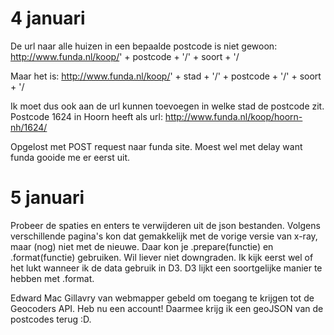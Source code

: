 # 4 januari
De url naar alle huizen in een bepaalde postcode is niet gewoon: 
http://www.funda.nl/koop/' + postcode + '/' + soort + '/

Maar het is:
http://www.funda.nl/koop/' + stad + '/' + postcode + '/' + soort + '/

Ik moet dus ook aan de url kunnen toevoegen in welke stad de postcode zit. Postcode 1624 in Hoorn heeft als url:
http://www.funda.nl/koop/hoorn-nh/1624/

Opgelost met POST request naar funda site. Moest wel met delay want funda gooide me er eerst uit.

# 5 januari
Probeer de spaties en enters te verwijderen uit de json bestanden. Volgens verschillende pagina's kon dat gemakkelijk met de vorige versie van x-ray, maar (nog) niet met de nieuwe. Daar kon je .prepare(functie) en .format(functie) gebruiken. Wil liever niet downgraden. Ik kijk eerst wel of het lukt wanneer ik de data gebruik in D3. D3 lijkt een soortgelijke manier te hebben met .format. 

Edward Mac Gillavry van webmapper gebeld om toegang te krijgen tot de Geocoders API. Heb nu een account! Daarmee krijg ik een geoJSON van de postcodes terug :D.